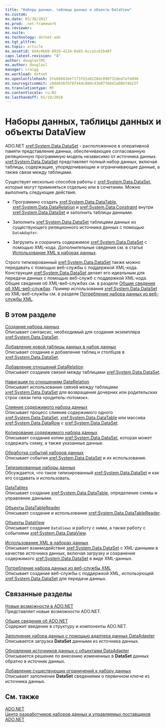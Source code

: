 ```yaml
---
title: "Наборы данных, таблицы данных и объекты DataView"
ms.custom: 
ms.date: 03/30/2017
ms.prod: .net-framework
ms.reviewer: 
ms.suite: 
ms.technology: dotnet-ado
ms.tgt_pltfrm: 
ms.topic: article
ms.assetid: 6d4c4b69-8919-4224-8a65-6cca1c61b48f
caps.latest.revision: "4"
author: douglaslMS
ms.author: douglasl
manager: craigg
ms.workload: dotnet
ms.openlocfilehash: 5fe09601be7173fd1a9228dc090732ded7afdd90
ms.sourcegitcommit: c0dd436f6f8f44dc80dc43b07f6841a00b74b23f
ms.translationtype: MT
ms.contentlocale: ru-RU
ms.lasthandoff: 01/19/2018
---
```

# <a name="datasets-datatables-and-dataviews"></a>Наборы данных, таблицы данных и объекты DataView
ADO.NET <xref:System.Data.DataSet> - расположенное в оперативной памяти представление данных, обеспечивающее согласованную реляционную программную модель независимо от источника данных. <xref:System.Data.DataSet> представляет полный набор данных, включая таблицы, содержащие, упорядочивающие и ограничивающие данные, а также связи между таблицами.  
  
 Существует несколько способов работы с <xref:System.Data.DataSet>, которые могут применяться отдельно или в сочетании. Можно выполнить следующие действия.  
  
-   Программно создать <xref:System.Data.DataTable>, <xref:System.Data.DataRelation> и <xref:System.Data.Constraint> внутри <xref:System.Data.DataSet> и заполнить таблицы данными.  
  
-   Заполнить <xref:System.Data.DataSet> таблицами данных из существующего реляционного источника данных с помощью `DataAdapter`.  
  
-   Загрузить и сохранить содержимое <xref:System.Data.DataSet> с помощью XML-кода. Дополнительные сведения см. в статье [Использование XML в наборах данных](../../../../../docs/framework/data/adonet/dataset-datatable-dataview/using-xml-in-a-dataset.md).  
  
 Строго типизированный <xref:System.Data.DataSet> также можно передавать с помощью веб-службы с поддержкой XML-кода. Конструкция <xref:System.Data.DataSet> делает его идеальным для передачи данных с помощью веб-служб с поддержкой XML-кода. Общие сведения об XML-веб-службах см. в разделе [Общие сведения об XML-веб-службах](http://msdn.microsoft.com/library/9db0c7b8-bca6-462b-9be5-f5f9a7f05a4d). Пример использования <xref:System.Data.DataSet> из XML-веб-службы см. в разделе [Потребление набора данных из веб-службы XML](../../../../../docs/framework/data/adonet/dataset-datatable-dataview/consuming-a-dataset-from-an-xml-web-service.md).  
  
## <a name="in-this-section"></a>В этом разделе  
 [Создание набора данных](../../../../../docs/framework/data/adonet/dataset-datatable-dataview/creating-a-dataset.md)  
 Описывает синтаксис, необходимый для создания экземпляра <xref:System.Data.DataSet>.  
  
 [Добавление новой таблицы данных в набор данных](../../../../../docs/framework/data/adonet/dataset-datatable-dataview/adding-a-datatable-to-a-dataset.md)  
 Описывает создание и добавление таблиц и столбцов в <xref:System.Data.DataSet>.  
  
 [Добавление отношений DataRelation](../../../../../docs/framework/data/adonet/dataset-datatable-dataview/adding-datarelations.md)  
 Описывает создание связей между таблицами <xref:System.Data.DataSet>.  
  
 [Навигация по отношениям DataRelation](../../../../../docs/framework/data/adonet/dataset-datatable-dataview/navigating-datarelations.md)  
 Описывает использование связей между таблицами <xref:System.Data.DataSet> для возвращения дочерних или родительских строк связи типа «родитель-потомок».  
  
 [Слияние содержимого набора данных](../../../../../docs/framework/data/adonet/dataset-datatable-dataview/merging-dataset-contents.md)  
 Описывает процесс слияния содержимого одного <xref:System.Data.DataSet>, <xref:System.Data.DataTable> или массива <xref:System.Data.DataRow> с <xref:System.Data.DataSet>.  
  
 [Копирование содержимого набора данных](../../../../../docs/framework/data/adonet/dataset-datatable-dataview/copying-dataset-contents.md)  
 Описывает создание копии <xref:System.Data.DataSet>, которая может содержать схему, а также указанные данные.  
  
 [Обработка событий наборов данных](../../../../../docs/framework/data/adonet/dataset-datatable-dataview/handling-dataset-events.md)  
 Описывает события <xref:System.Data.DataSet> и их использование.  
  
 [Типизированные наборы данных](../../../../../docs/framework/data/adonet/dataset-datatable-dataview/typed-datasets.md)  
 Обсуждается, что такое типизированный <xref:System.Data.DataSet> и как его создавать и использовать.  
  
 [DataTables](../../../../../docs/framework/data/adonet/dataset-datatable-dataview/datatables.md)  
 Описывает создание <xref:System.Data.DataTable>, определение схемы и управление данными.  
  
 [Объекты DataTableReader](../../../../../docs/framework/data/adonet/dataset-datatable-dataview/datatablereaders.md)  
 Описывает создание и использование <xref:System.Data.DataTableReader>.  
  
 [Объекты DataView](../../../../../docs/framework/data/adonet/dataset-datatable-dataview/dataviews.md)  
 Описывает создание `DataViews` и работу с ними, а также работу с событиями <xref:System.Data.DataView>.  
  
 [Использование XML в наборах данных](../../../../../docs/framework/data/adonet/dataset-datatable-dataview/using-xml-in-a-dataset.md)  
 Описывает взаимодействие <xref:System.Data.DataSet> с XML-данными в качестве источника данных, включая загрузку и сохранение содержимого <xref:System.Data.DataSet> в виде XML-данных.  
  
 [Потребление набора данных из веб-службы XML](../../../../../docs/framework/data/adonet/dataset-datatable-dataview/consuming-a-dataset-from-an-xml-web-service.md)  
 Описывает создание веб-службы с поддержкой XML, использующей <xref:System.Data.DataSet> для передачи данных.  
  
## <a name="related-sections"></a>Связанные разделы  
 [Новые возможности в ADO.NET](../../../../../docs/framework/data/adonet/whats-new.md)  
 Представляет новые возможности ADO.NET.  
  
 [Общие сведения об ADO.NET](../../../../../docs/framework/data/adonet/ado-net-overview.md)  
 Содержит введение в структуру и компоненты ADO.NET.  
  
 [Заполнение набора данных с помощью адаптера данных DataAdapter](../../../../../docs/framework/data/adonet/populating-a-dataset-from-a-dataadapter.md)  
 Описывается загрузка **DataSet** данными из источника данных.  
  
 [Обновление источников данных с объектами DataAdapter](../../../../../docs/framework/data/adonet/updating-data-sources-with-dataadapters.md)  
 Описывается решение по внесению измененных в **DataSet** данных обратно в источник данных.  
  
 [Добавление существующих ограничений к набору данных](../../../../../docs/framework/data/adonet/adding-existing-constraints-to-a-dataset.md)  
 Описывает заполнение **DataSet** сведениями о первичном ключе из источника данных.  
  
## <a name="see-also"></a>См. также  
 [ADO.NET](../../../../../docs/framework/data/adonet/index.md)  
 [Центр разработчиков наборов данных и управляемых поставщиков ADO.NET](http://go.microsoft.com/fwlink/?LinkId=217917)
